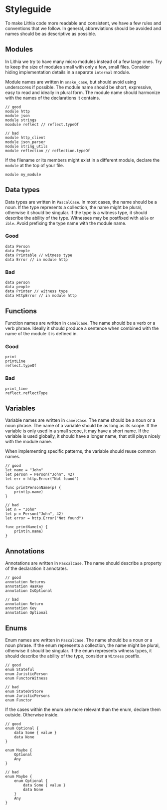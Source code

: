 # Styleguide

To make Lithia code more readable and consistent, we have a few rules and conventions that we follow.
In general, abbreviations should be avoided and names should be as descriptive as possible.

## Modules

In Lithia we try to have many micro modules instead of a few large ones. Try to keep the size of modules small with only a few, small files. Consider hiding implementation details in a separate `internal` module.

Module names are written in `snake_case`, but should avoid using underscores if possible. The module name should be short, expressive, easy to read and ideally in plural form. The module name should harmonize with the names of the declarations it contains.

```lithia
// good
module http
module json
module strings
moodule reflect // reflect.typeOf

// bad
module http_client
module json_parser
module string_utils
module reflection // reflection.typeOf
```

If the filename or its members might exist in a different module, declare the `module` at the top of your file.

```lithia
module my_module
```

## Data types

Data types are written in `PascalCase`. In most cases, the name should be a noun. If the type represents a collection, the name might be plural, otherwise it should be singular. If the type is a witness type, it should describe the ability of the type. Witnesses may be postfixed with `able` or `ible`.
Avoid prefixing the type name with the module name.

### Good

```lithia
data Person
data People
data Printable // witness type
data Error // in module http
```

### Bad

```lithia
data person
data people
data Printer // witness type
data HttpError // in module http
```

## Functions

Function names are written in `camelCase`. The name should be a verb or a verb phrase. Ideally it should produce a sentence when combined with the name of the module it is defined in.

### Good

```lithia
print
printLine
reflect.typeOf
```

### Bad

```lithia
print_line
reflect.reflectType
```

## Variables

Variable names are written in `camelCase`. The name should be a noun or a noun phrase. The name of a variable should be as long as its scope. If the variable is only used in a small scope, it may have a short name. If the variable is used globally, it should have a longer name, that still plays nicely with the module name.

When implementing specific patterns, the variable should reuse common names.

```lithia
// good
let name = "John"
let person = Person("John", 42)
let err = http.Error("Not found")

func printPersonName(p) {
    print(p.name)
}

// bad
let n = "John"
let p = Person("John", 42)
let error = http.Error("Not found")

func printName(n) {
    print(n.name)
}
```

## Annotations

Annotations are written in `PascalCase`. The name should describe a property of the declaration it annotates.

```lithia
// good
annotation Returns
annotation HasKey
annotation IsOptional

// bad
annotation Return
annotation Key
annotation Optional
```

## Enums

Enum names are written in `PascalCase`. The name should be a noun or a noun phrase. If the enum represents a collection, the name might be plural, otherwise it should be singular. If the enum represents witness types, it should describe the ability of the type, consider a `Witness` postfix.

```lithia
// good
enum Stateful
enum JuristicPerson
enum FunctorWitness

// bad
enum StateOrStore
enum JuristicPersons
enum Functor
```

If the cases within the enum are more relevant than the enum, declare them outside. Otherwise inside.

```lithia
// good
enum Optional {
    data Some { value }
    data None
}

enum Maybe {
    Optional
    Any
}

// bad
enum Maybe {
    enum Optional {
        data Some { value }
        data None
    }
    Any
}
```
